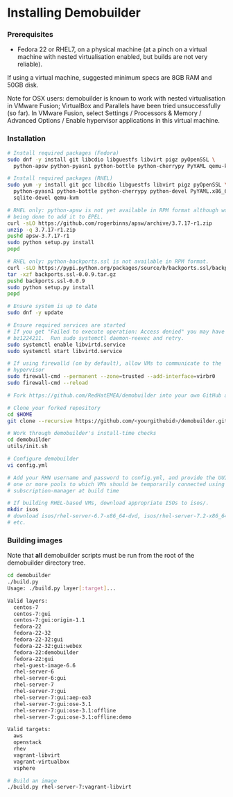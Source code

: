 # Installing Demobuilder

### Prerequisites

- Fedora 22 or RHEL7, on a physical machine (at a pinch on a virtual machine
  with nested virtualisation enabled, but builds are not very reliable).

If using a virtual machine, suggested minimum specs are 8GB RAM and 50GB disk.

Note for OSX users: demobuilder is known to work with nested virtualisation in
VMware Fusion; VirtualBox and Parallels have been tried unsuccessfully (so far).
In VMware Fusion, select Settings / Processors & Memory / Advanced Options /
Enable hypervisor applications in this virtual machine.

### Installation

```bash
# Install required packages (Fedora)
sudo dnf -y install git libcdio libguestfs libvirt pigz pyOpenSSL \
  python-apsw python-pyasn1 python-bottle python-cherrypy PyYAML qemu-kvm

# Install required packages (RHEL)
sudo yum -y install git gcc libcdio libguestfs libvirt pigz pyOpenSSL \
  python-pyasn1 python-bottle python-cherrypy python-devel PyYAML.x86_64 \
  sqlite-devel qemu-kvm

# RHEL only: python-apsw is not yet available in RPM format although work is
# being done to add it to EPEL.
curl -sLO https://github.com/rogerbinns/apsw/archive/3.7.17-r1.zip
unzip -q 3.7.17-r1.zip
pushd apsw-3.7.17-r1
sudo python setup.py install
popd

# RHEL only: python-backports.ssl is not available in RPM format.
curl -sLO https://pypi.python.org/packages/source/b/backports.ssl/backports.ssl-0.0.9.tar.gz
tar -xzf backports.ssl-0.0.9.tar.gz
pushd backports.ssl-0.0.9
sudo python setup.py install
popd

# Ensure system is up to date
sudo dnf -y update

# Ensure required services are started
# If you get "Failed to execute operation: Access denied" you may have hit
# bz1224211.  Run sudo systemctl daemon-reexec and retry.
sudo systemctl enable libvirtd.service
sudo systemctl start libvirtd.service

# If using firewalld (on by default), allow VMs to communicate to the
# hypervisor
sudo firewall-cmd --permanent --zone=trusted --add-interface=virbr0
sudo firewall-cmd --reload

# Fork https://github.com/RedHatEMEA/demobuilder into your own GitHub account

# Clone your forked repository
cd $HOME
git clone --recursive https://github.com/<yourgithubid>/demobuilder.git

# Work through demobuilder's install-time checks
cd demobuilder
utils/init.sh

# Configure demobuilder
vi config.yml

# Add your RHN username and password to config.yml, and provide the UUID(s) of
# one or more pools to which VMs should be temporarily connected using
# subscription-manager at build time

# If building RHEL-based VMs, download appropriate ISOs to isos/.
mkdir isos
# download isos/rhel-server-6.7-x86_64-dvd, isos/rhel-server-7.2-x86_64-dvd.iso,
# etc.
```

### Building images

Note that **all** demobuilder scripts must be run from the root of the demobuilder directory tree.

```bash
cd demobuilder
./build.py
Usage: ./build.py layer[:target]...

Valid layers:
  centos-7
  centos-7:gui
  centos-7:gui:origin-1.1
  fedora-22
  fedora-22-32
  fedora-22-32:gui
  fedora-22-32:gui:webex
  fedora-22:demobuilder
  fedora-22:gui
  rhel-guest-image-6.6
  rhel-server-6
  rhel-server-6:gui
  rhel-server-7
  rhel-server-7:gui
  rhel-server-7:gui:aep-ea3
  rhel-server-7:gui:ose-3.1
  rhel-server-7:gui:ose-3.1:offline
  rhel-server-7:gui:ose-3.1:offline:demo

Valid targets:
  aws
  openstack
  rhev
  vagrant-libvirt
  vagrant-virtualbox
  vsphere

# Build an image
./build.py rhel-server-7:vagrant-libvirt
```
